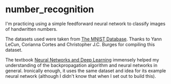 # number_recognition

I'm practicing using a simple feedforward neural network to classify images of handwritten numbers. 
&nbsp;

The datasets used were taken from [The MNIST Database](http://yann.lecun.com/exdb/mnist/). Thanks to Yann LeCun, Corianna Cortes and Christopher J.C. Burges for compiling this dataset.

The textbook [Neural Networks and Deep Learning](http://neuralnetworksanddeeplearning.com/index.html) immensely helped my understanding of the backpropagation algorithm and neural networks in general. Ironically enough, it uses the same dataset and idea for its example neural network (although I didn't know that when I set out to build this).
